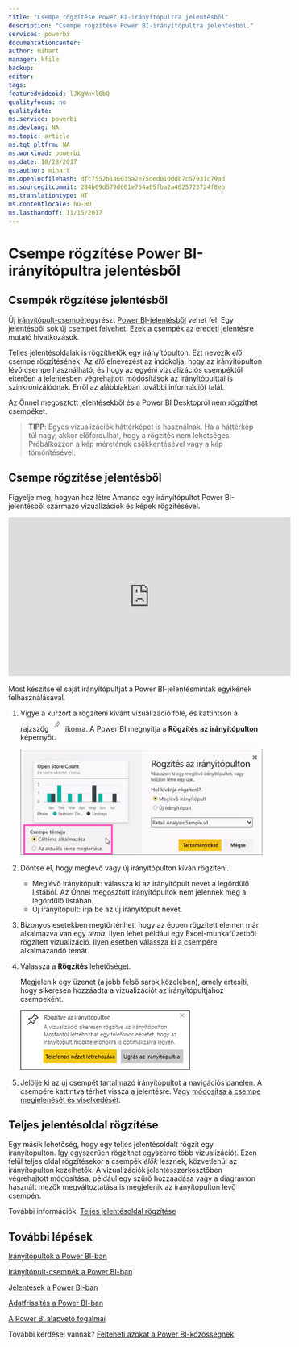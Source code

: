```yaml
---
title: "Csempe rögzítése Power BI-irányítópultra jelentésből"
description: "Csempe rögzítése Power BI-irányítópultra jelentésből."
services: powerbi
documentationcenter: 
author: mihart
manager: kfile
backup: 
editor: 
tags: 
featuredvideoid: lJKgWnvl6bQ
qualityfocus: no
qualitydate: 
ms.service: powerbi
ms.devlang: NA
ms.topic: article
ms.tgt_pltfrm: NA
ms.workload: powerbi
ms.date: 10/28/2017
ms.author: mihart
ms.openlocfilehash: dfc7552b1a6035a2e75ded010ddb7c57931c79ad
ms.sourcegitcommit: 284b09d579d601e754a05fba2a4025723724f8eb
ms.translationtype: HT
ms.contentlocale: hu-HU
ms.lasthandoff: 11/15/2017
---
```

# <a name="pin-a-tile-to-a-power-bi-dashboard-from-a-report"></a>Csempe rögzítése Power BI-irányítópultra jelentésből
## <a name="pinning-tiles-from-a-report"></a>Csempék rögzítése jelentésből
Új [irányítópult-csempét](service-dashboard-tiles.md)egyrészt [Power BI-jelentésből](service-reports.md) vehet fel. Egy jelentésből sok új csempét felvehet.  Ezek a csempék az eredeti jelentésre mutató hivatkozások.

Teljes jelentésoldalak is rögzíthetők egy irányítópulton.  Ezt nevezik *élő* csempe rögzítésének.  Az *élő* elnevezést az indokolja, hogy az irányítópulton lévő csempe használható, és hogy az egyéni vizualizációs csempéktől eltérően a jelentésben végrehajtott módosítások az irányítópulttal is szinkronizálódnak. Erről az alábbiakban további információt talál.

Az Önnel megosztott jelentésekből és a Power BI Desktopról nem rögzíthet csempéket. 

> **TIPP**: Egyes vizualizációk háttérképet is használnak. Ha a háttérkép túl nagy, akkor előfordulhat, hogy a rögzítés nem lehetséges.  Próbálkozzon a kép méretének csökkentésével vagy a kép tömörítésével.  
> 
> 

## <a name="pin-a-tile-from-a-report"></a>Csempe rögzítése jelentésből
Figyelje meg, hogyan hoz létre Amanda egy irányítópultot Power BI-jelentésből származó vizualizációk és képek rögzítésével.

<iframe width="560" height="315" src="https://www.youtube.com/embed/lJKgWnvl6bQ" frameborder="0" allowfullscreen></iframe>

Most készítse el saját irányítópultját a Power BI-jelentésminták egyikének felhasználásával.

1. Vigye a kurzort a rögzíteni kívánt vizualizáció fölé, és kattintson a rajzszög ![](media/service-dashboard-pin-tile-from-report/pbi_pintile_small.png) ikonra. A Power BI megnyitja a **Rögzítés az irányítópulton** képernyőt.
   
     ![](media/service-dashboard-pin-tile-from-report/pbi_themes2.png)
2. Döntse el, hogy meglévő vagy új irányítópulton kíván rögzíteni.
   
   * Meglévő irányítópult: válassza ki az irányítópult nevét a legördülő listából. Az Önnel megosztott irányítópultok nem jelennek meg a legördülő listában.
   * Új irányítópult: írja be az új irányítópult nevét.
3. Bizonyos esetekben megtörténhet, hogy az éppen rögzített elemen már alkalmazva van egy *téma*.  Ilyen lehet például egy Excel-munkafüzetből rögzített vizualizáció. Ilyen esetben válassza ki a csempére alkalmazandó témát.
4. Válassza a **Rögzítés** lehetőséget.
   
   Megjelenik egy üzenet (a jobb felső sarok közelében), amely értesíti, hogy sikeresen hozzáadta a vizualizációt az irányítópultjához csempeként.
   
   ![](media/service-dashboard-pin-tile-from-report/pinsuccess.png)
5. Jelölje ki az új csempét tartalmazó irányítópultot a navigációs panelen. A csempére kattintva térhet vissza a jelentésre. Vagy [módosítsa a csempe megjelenését és viselkedését](service-dashboard-edit-tile.md).

## <a name="pin-an-entire-report-page"></a>Teljes jelentésoldal rögzítése
Egy másik lehetőség, hogy egy teljes jelentésoldalt rögzít egy irányítópulton. Így egyszerűen rögzíthet egyszerre több vizualizációt.  Ezen felül teljes oldal rögzítésekor a csempék *élők* lesznek, közvetlenül az irányítópulton kezelhetők. A vizualizációk jelentésszerkesztőben végrehajtott módosítása, például egy szűrő hozzáadása vagy a diagramon használt mezők megváltoztatása is megjelenik az irányítópulton lévő csempén.  

További információk: [Teljes jelentésoldal rögzítése](service-dashboard-pin-live-tile-from-report.md)

## <a name="next-steps"></a>További lépések
[Irányítópultok a Power BI-ban](service-dashboards.md)

[Irányítópult-csempék a Power BI-ban](service-dashboard-tiles.md)

[Jelentések a Power BI-ban](service-reports.md)

[Adatfrissítés a Power BI-ban](refresh-data.md)

[A Power BI alapvető fogalmai](service-basic-concepts.md)

További kérdései vannak? [Felteheti azokat a Power BI-közösségnek](http://community.powerbi.com/)

